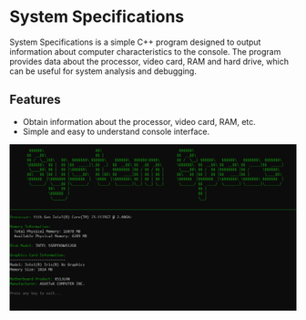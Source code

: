 # System Specifications

System Specifications is a simple C++ program designed to output information about computer characteristics to the console. The program provides data about the processor, video card, RAM and hard drive, which can be useful for system analysis and debugging.

## Features
* Obtain information about the processor, video card, RAM, etc.
* Simple and easy to understand console interface.

![Image alt](https://github.com/licht8/SystemSpecs/blob/master/images/photo_2024-02-23_21-38-15.jpg)
